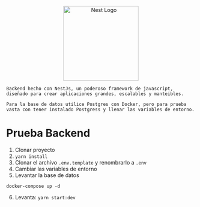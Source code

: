 <p align="center">
  <a href="http://nestjs.com/" target="blank"><img src="https://nestjs.com/img/logo-small.svg" width="200" alt="Nest Logo" /></a>
</p>

```
Backend hecho con NestJs, un poderoso framework de javascript, diseñado para crear aplicaciones grandes, escalables y manteibles.
```

```
Para la base de datos utilice Postgres con Docker, pero para prueba vasta con tener instalado Postgress y llenar las variables de entorno.
```

# Prueba Backend
1. Clonar proyecto
2. ```yarn install```
3. Clonar el archivo ```.env.template``` y renombrarlo a ```.env```
4. Cambiar las variables de entorno
5. Levantar la base de datos
```
docker-compose up -d
```
6. Levanta: ```yarn start:dev```
